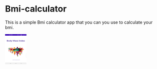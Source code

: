 # Bmi-calculator
This is a simple Bmi calculator app that you can you use to calculate your bmi.

<img src="scrrenshots/welcome.png" height="100px" width="70px">
